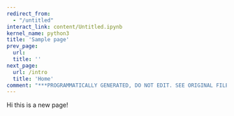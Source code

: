 ```yaml
---
redirect_from:
  - "/untitled"
interact_link: content/Untitled.ipynb
kernel_name: python3
title: 'Sample page'
prev_page:
  url: 
  title: ''
next_page:
  url: /intro
  title: 'Home'
comment: "***PROGRAMMATICALLY GENERATED, DO NOT EDIT. SEE ORIGINAL FILES IN /content***"
---
```


Hi this is a new page!
